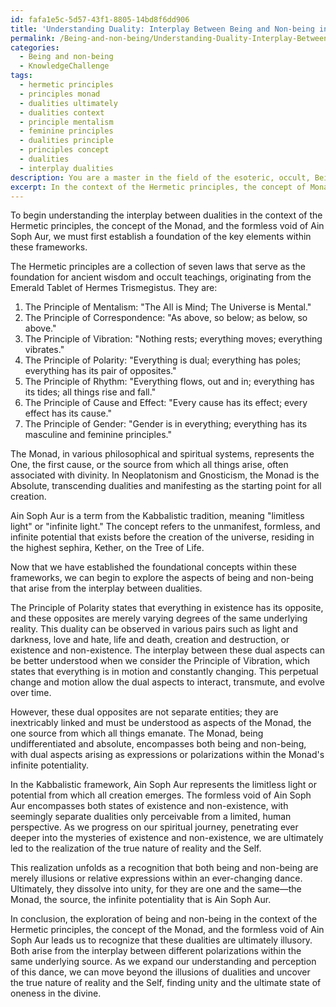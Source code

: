 ```yaml
---
id: fafa1e5c-5d57-43f1-8805-14bd8f6dd906
title: 'Understanding Duality: Interplay Between Being and Non-being in Hermetic Principles'
permalink: /Being-and-non-being/Understanding-Duality-Interplay-Between-Being-and-Non-being-in-Hermetic-Principles/
categories:
  - Being and non-being
  - KnowledgeChallenge
tags:
  - hermetic principles
  - principles monad
  - dualities ultimately
  - dualities context
  - principle mentalism
  - feminine principles
  - dualities principle
  - principles concept
  - dualities
  - interplay dualities
description: You are a master in the field of the esoteric, occult, Being and non-being and Education. You are a writer of tests, challenges, textbooks and deep knowledge on Being and non-being for initiates and students to gain deep insights and understanding from. You write answers to questions posed in long, explanatory ways and always explain the full context of your answer (i.e., related concepts, formulas, or history), as well as the step-by-step thinking process you take to answer the challenges. Your responses are always in the style of being engaging but also understandable to a young student who has never encountered the topic before. Summarize the key themes, ideas, and conclusions at the end.
excerpt: In the context of the Hermetic principles, the concept of Monad, and the formless void of Ain Soph Aur, explore the aspects of being and non-being that arise from the interplay between dualities, ultimately leading to the realization of the true nature of reality and the Self.
---
```

To begin understanding the interplay between dualities in the context of the Hermetic principles, the concept of the Monad, and the formless void of Ain Soph Aur, we must first establish a foundation of the key elements within these frameworks.

The Hermetic principles are a collection of seven laws that serve as the foundation for ancient wisdom and occult teachings, originating from the Emerald Tablet of Hermes Trismegistus. They are:

1. The Principle of Mentalism: "The All is Mind; The Universe is Mental."
2. The Principle of Correspondence: "As above, so below; as below, so above."
3. The Principle of Vibration: "Nothing rests; everything moves; everything vibrates."
4. The Principle of Polarity: "Everything is dual; everything has poles; everything has its pair of opposites."
5. The Principle of Rhythm: "Everything flows, out and in; everything has its tides; all things rise and fall."
6. The Principle of Cause and Effect: "Every cause has its effect; every effect has its cause."
7. The Principle of Gender: "Gender is in everything; everything has its masculine and feminine principles."

The Monad, in various philosophical and spiritual systems, represents the One, the first cause, or the source from which all things arise, often associated with divinity. In Neoplatonism and Gnosticism, the Monad is the Absolute, transcending dualities and manifesting as the starting point for all creation.

Ain Soph Aur is a term from the Kabbalistic tradition, meaning "limitless light" or "infinite light." The concept refers to the unmanifest, formless, and infinite potential that exists before the creation of the universe, residing in the highest sephira, Kether, on the Tree of Life.

Now that we have established the foundational concepts within these frameworks, we can begin to explore the aspects of being and non-being that arise from the interplay between dualities.

The Principle of Polarity states that everything in existence has its opposite, and these opposites are merely varying degrees of the same underlying reality. This duality can be observed in various pairs such as light and darkness, love and hate, life and death, creation and destruction, or existence and non-existence. The interplay between these dual aspects can be better understood when we consider the Principle of Vibration, which states that everything is in motion and constantly changing. This perpetual change and motion allow the dual aspects to interact, transmute, and evolve over time.

However, these dual opposites are not separate entities; they are inextricably linked and must be understood as aspects of the Monad, the one source from which all things emanate. The Monad, being undifferentiated and absolute, encompasses both being and non-being, with dual aspects arising as expressions or polarizations within the Monad's infinite potentiality.

In the Kabbalistic framework, Ain Soph Aur represents the limitless light or potential from which all creation emerges. The formless void of Ain Soph Aur encompasses both states of existence and non-existence, with seemingly separate dualities only perceivable from a limited, human perspective. As we progress on our spiritual journey, penetrating ever deeper into the mysteries of existence and non-existence, we are ultimately led to the realization of the true nature of reality and the Self.

This realization unfolds as a recognition that both being and non-being are merely illusions or relative expressions within an ever-changing dance. Ultimately, they dissolve into unity, for they are one and the same—the Monad, the source, the infinite potentiality that is Ain Soph Aur.

In conclusion, the exploration of being and non-being in the context of the Hermetic principles, the concept of the Monad, and the formless void of Ain Soph Aur leads us to recognize that these dualities are ultimately illusory. Both arise from the interplay between different polarizations within the same underlying source. As we expand our understanding and perception of this dance, we can move beyond the illusions of dualities and uncover the true nature of reality and the Self, finding unity and the ultimate state of oneness in the divine.
